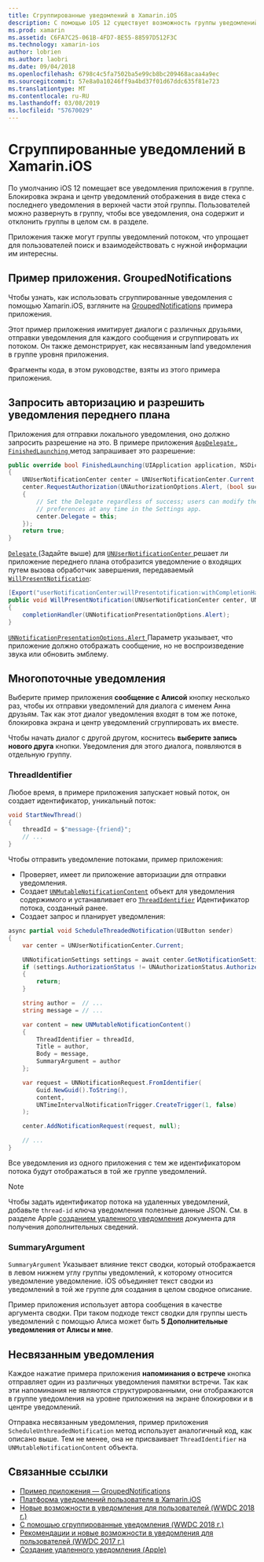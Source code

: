 ```yaml
---
title: Сгруппированные уведомлений в Xamarin.iOS
description: С помощью iOS 12 существует возможность группы уведомлений в центре уведомлений или на экране блокировки с приложения или потока. В этом документе описываются способы отправки потоками и несвязанным уведомлений с помощью Xamarin.iOS.
ms.prod: xamarin
ms.assetid: C6FA7C25-061B-4FD7-8E55-88597D512F3C
ms.technology: xamarin-ios
author: lobrien
ms.author: laobri
ms.date: 09/04/2018
ms.openlocfilehash: 6798c4c5fa7502ba5e99cb8bc209468acaa4a9ec
ms.sourcegitcommit: 57e8a0a10246ff9a4bd37f01d67ddc635f81e723
ms.translationtype: MT
ms.contentlocale: ru-RU
ms.lasthandoff: 03/08/2019
ms.locfileid: "57670029"
---
```

# <a name="grouped-notifications-in-xamarinios"></a>Сгруппированные уведомлений в Xamarin.iOS

По умолчанию iOS 12 помещает все уведомления приложения в группе. Блокировка экрана и центр уведомлений отображения в виде стека с последнего уведомления в верхней части этой группы. Пользователей можно развернуть в группу, чтобы все уведомления, она содержит и отклонить группы в целом см. в разделе.

Приложения также могут группы уведомлений потоком, что упрощает для пользователей поиск и взаимодействовать с нужной информации им интересны.

## <a name="sample-app-groupednotifications"></a>Пример приложения. GroupedNotifications

Чтобы узнать, как использовать сгруппированные уведомления с помощью Xamarin.iOS, взгляните на [GroupedNotifications](https://developer.xamarin.com/samples/monotouch/iOS12/GroupedNotifications) примера приложения.

Этот пример приложения имитирует диалоги с различных друзьями, отправки уведомления для каждого сообщения и сгруппировать их потоком. Он также демонстрирует, как несвязанным land уведомления в группе уровня приложения.

Фрагменты кода, в этом руководстве, взяты из этого примера приложения.

## <a name="request-authorization-and-allow-foreground-notifications"></a>Запросить авторизацию и разрешить уведомления переднего плана

Приложения для отправки локального уведомления, оно должно запросить разрешение на это. В примере приложения [ `AppDelegate` ](xref:UIKit.UIApplicationDelegate), [ `FinishedLaunching` ](xref:UIKit.UIApplicationDelegate.FinishedLaunching(UIKit.UIApplication,Foundation.NSDictionary)) метод запрашивает это разрешение:

```csharp
public override bool FinishedLaunching(UIApplication application, NSDictionary launchOptions)
{
    UNUserNotificationCenter center = UNUserNotificationCenter.Current;
    center.RequestAuthorization(UNAuthorizationOptions.Alert, (bool success, NSError error) =>
    {
        // Set the Delegate regardless of success; users can modify their notification
        // preferences at any time in the Settings app.
        center.Delegate = this;
    });
    return true;
}
```

[ `Delegate` ](xref:UserNotifications.UNUserNotificationCenter.Delegate) (Задайте выше) для [ `UNUserNotificationCenter` ](xref:UserNotifications.UNUserNotificationCenter) решает ли приложение переднего плана отобразится уведомление о входящих путем вызова обработчик завершения, передаваемый [`WillPresentNotification`](xref:UserNotifications.UNUserNotificationCenterDelegate_Extensions.WillPresentNotification(UserNotifications.IUNUserNotificationCenterDelegate,UserNotifications.UNUserNotificationCenter,UserNotifications.UNNotification,System.Action{UserNotifications.UNNotificationPresentationOptions})):

```csharp
[Export("userNotificationCenter:willPresentotification:withCompletionHandler:")]
public void WillPresentNotification(UNUserNotificationCenter center, UNNotification notification, System.Action<UNNotificationPresentationOptions> completionHandler)
{
    completionHandler(UNNotificationPresentationOptions.Alert);
}
```

[ `UNNotificationPresentationOptions.Alert` ](xref:UserNotifications.UNNotificationPresentationOptions) Параметр указывает, что приложение должно отображать сообщение, но не воспроизведение звука или обновить эмблему.

## <a name="threaded-notifications"></a>Многопоточные уведомления

Выберите пример приложения **сообщение с Алисой** кнопку несколько раз, чтобы их отправки уведомлений для диалога с именем Анна друзьям.
Так как этот диалог уведомления входят в том же потоке, блокировка экрана и центр уведомлений сгруппировать их вместе.

Чтобы начать диалог с другой другом, коснитесь **выберите запись нового друга** кнопки. Уведомления для этого диалога, появляются в отдельную группу.

### <a name="threadidentifier"></a>ThreadIdentifier

Любое время, в примере приложения запускает новый поток, он создает идентификатор, уникальный поток:

```csharp
void StartNewThread()
{
    threadId = $"message-{friend}";
    // ...
}
```

Чтобы отправить уведомление потоками, пример приложения:

- Проверяет, имеет ли приложение авторизации для отправки уведомления.
- Создает [`UNMutableNotificationContent`](xref:UserNotifications.UNMutableNotificationContent)
объект для уведомления содержимого и устанавливает его [`ThreadIdentifier`](xref:UserNotifications.UNMutableNotificationContent.ThreadIdentifier)
Идентификатор потока, созданный ранее.
- Создает запрос и планирует уведомления:

```csharp
async partial void ScheduleThreadedNotification(UIButton sender)
{
    var center = UNUserNotificationCenter.Current;

    UNNotificationSettings settings = await center.GetNotificationSettingsAsync();
    if (settings.AuthorizationStatus != UNAuthorizationStatus.Authorized)
    {
        return;
    }

    string author =  // ...
    string message = // ...

    var content = new UNMutableNotificationContent()
    {
        ThreadIdentifier = threadId,
        Title = author,
        Body = message,
        SummaryArgument = author
    };

    var request = UNNotificationRequest.FromIdentifier(
        Guid.NewGuid().ToString(),
        content,
        UNTimeIntervalNotificationTrigger.CreateTrigger(1, false)
    );

    center.AddNotificationRequest(request, null);

    // ...
}
```

Все уведомления из одного приложения с тем же идентификатором потока будут отображаться в той же группе уведомлений.

> [!NOTE]
> Чтобы задать идентификатор потока на удаленных уведомлений, добавьте `thread-id` ключа уведомления полезные данные JSON. См. в разделе Apple [созданием удаленного уведомления](https://developer.apple.com/documentation/usernotifications/setting_up_a_remote_notification_server/generating_a_remote_notification) документа для получения дополнительных сведений.

### <a name="summaryargument"></a>SummaryArgument

`SummaryArgument` Указывает влияние текст сводки, который отображается в левом нижнем углу группы уведомлений, к которому относится уведомление уведомление. iOS объединяет текст сводки из уведомлений в той же группе для создания в целом сводное описание.

Пример приложения использует автора сообщения в качестве аргумента сводки. При таком подходе текст сводки для группы шесть уведомлений с помощью Алиса может быть **5 Дополнительные уведомления от Алисы и мне**.

## <a name="unthreaded-notifications"></a>Несвязанным уведомления

Каждое нажатие примера приложения **напоминания о встрече** кнопка отправляет один из различных уведомления памятки встречи. Так как эти напоминания не являются структурированными, они отображаются в группе уведомления на уровне приложения на экране блокировки и в центре уведомлений.

Отправка несвязанным уведомления, пример приложения `ScheduleUnthreadedNotification` метод использует аналогичный код, как описано выше.
Тем не менее, она не присваивает `ThreadIdentifier` на `UNMutableNotificationContent` объекта.

## <a name="related-links"></a>Связанные ссылки

- [Пример приложения — GroupedNotifications](https://developer.xamarin.com/samples/monotouch/iOS12/GroupedNotifications)
- [Платформа уведомлений пользователя в Xamarin.iOS](~/ios/platform/user-notifications/index.md)
- [Новые возможности в уведомления для пользователей (WWDC 2018 г.)](https://developer.apple.com/videos/play/wwdc2018/710/)
- [С помощью сгруппированные уведомления (WWDC 2018 г.)](https://developer.apple.com/videos/play/wwdc2018/711/)
- [Рекомендации и новые возможности в уведомления для пользователей (WWDC 2017 г.)](https://developer.apple.com/videos/play/wwdc2017/708/)
- [Создание удаленного уведомления (Apple)](https://developer.apple.com/documentation/usernotifications/setting_up_a_remote_notification_server/generating_a_remote_notification)

